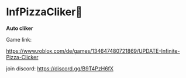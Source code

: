# InfPizzaCliker🍕
**Auto cliker**

Game link: 

https://www.roblox.com/de/games/134647480721869/UPDATE-Infinite-Pizza-Clicker

join discord: https://discord.gg/B9T4PzH6fX
